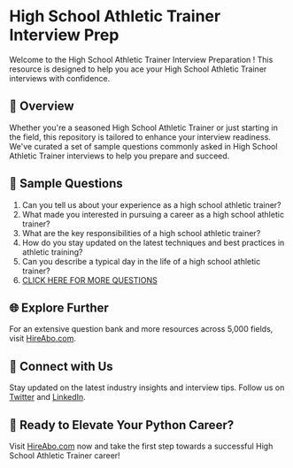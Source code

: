 # High School Athletic Trainer Interview Prep

Welcome to the High School Athletic Trainer Interview Preparation ! This resource is designed to help you ace your High School Athletic Trainer interviews with confidence.

## 🚀 Overview

Whether you're a seasoned High School Athletic Trainer or just starting in the field, this repository is tailored to enhance your interview readiness. We've curated a set of sample questions commonly asked in High School Athletic Trainer interviews to help you prepare and succeed.

## 📝 Sample Questions

1. Can you tell us about your experience as a high school athletic trainer?
2. What made you interested in pursuing a career as a high school athletic trainer?
3. What are the key responsibilities of a high school athletic trainer?
4. How do you stay updated on the latest techniques and best practices in athletic training?
5. Can you describe a typical day in the life of a high school athletic trainer?
6. [CLICK HERE FOR MORE QUESTIONS](https://hireabo.com/job/15_3_3/High%20School%20Athletic%20Trainer)

## 🌐 Explore Further

For an extensive question bank and more resources across 5,000 fields, visit [HireAbo.com](https://www.hireabo.com).

## 📱 Connect with Us

Stay updated on the latest industry insights and interview tips. Follow us on [Twitter](https://twitter.com/hireabo) and [LinkedIn](https://www.linkedin.com/in/hire-abo-3609972a8/).

## 🚀 Ready to Elevate Your Python Career?

Visit [HireAbo.com](https://www.hireabo.com) now and take the first step towards a successful High School Athletic Trainer career!